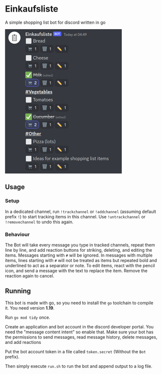 # Einkaufsliste
A simple shopping list bot for discord written in go

![Screenshot](./screenshot.png)

## Usage
### Setup
In a dedicated channel, run `!trackchannel` or `!addchannel` (assuming default prefix `!`) to start tracking items in this channel.
Use `!untrackchannel` or `!removechannel` to undo this again.

### Behaviour
The Bot will take every message you type in tracked channels, repeat them line by line, and add reaction buttons for striking, deleting, and editing the items.
Messages starting with `#` will be ignored. In messages with multiple items, lines starting with `#` will not be treated as items but repeated bold and underlined to act as a separator or note.
To edit items, react with the pencil icon, and send a message with the text to replace the item. Remove the reaction again to cancel.

## Running
This bot is made with go, so you need to install the `go` toolchain to compile it. You need version **1.19**.

Run `go mod tidy` once.

Create an application and bot account in the discord developer portal.
You need the "message content intent" so enable that.
Make sure your bot has the permissions to send messages, read message history, delete messages, and add reactions

Put the bot account token in a file called `token.secret` (Without the `Bot ` prefix).

Then simply execute `run.sh` to run the bot and append output to a log file.
